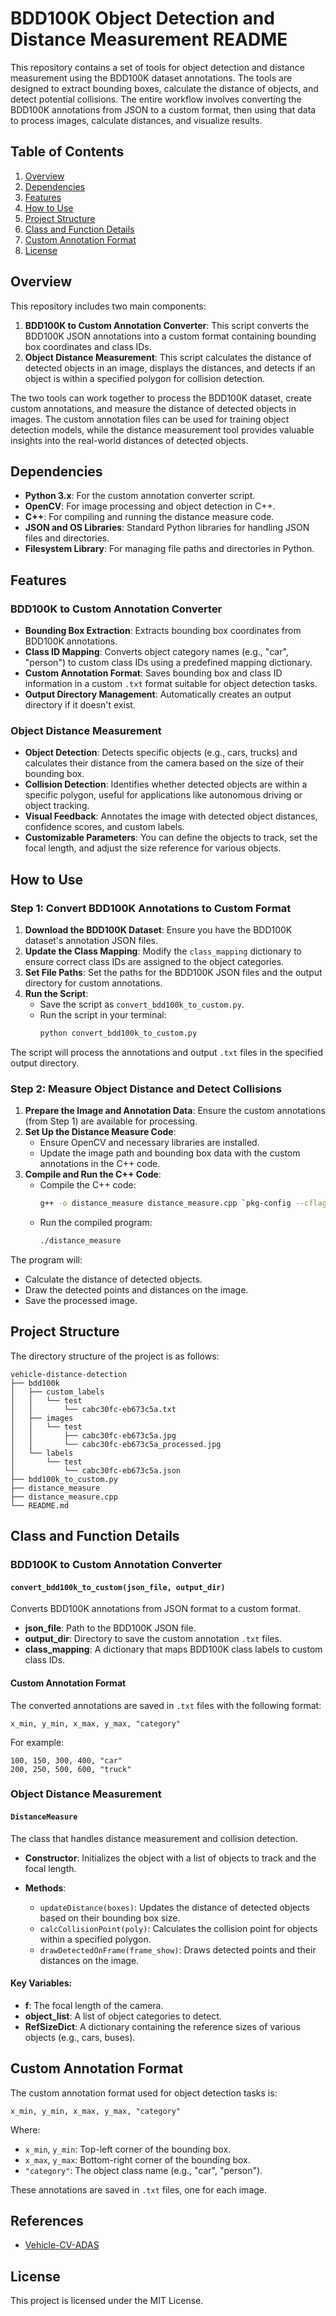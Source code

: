 # BDD100K Object Detection and Distance Measurement README

This repository contains a set of tools for object detection and distance measurement using the BDD100K dataset annotations. The tools are designed to extract bounding boxes, calculate the distance of objects, and detect potential collisions. The entire workflow involves converting the BDD100K annotations from JSON to a custom format, then using that data to process images, calculate distances, and visualize results.

## Table of Contents
1. [Overview](#overview)
2. [Dependencies](#dependencies)
3. [Features](#features)
4. [How to Use](#how-to-use)
5. [Project Structure](#project-structure)
6. [Class and Function Details](#class-and-function-details)
7. [Custom Annotation Format](#custom-annotation-format)
8. [License](#license)

## Overview

This repository includes two main components:
1. **BDD100K to Custom Annotation Converter**: This script converts the BDD100K JSON annotations into a custom format containing bounding box coordinates and class IDs.
2. **Object Distance Measurement**: This script calculates the distance of detected objects in an image, displays the distances, and detects if an object is within a specified polygon for collision detection.

The two tools can work together to process the BDD100K dataset, create custom annotations, and measure the distance of detected objects in images. The custom annotation files can be used for training object detection models, while the distance measurement tool provides valuable insights into the real-world distances of detected objects.

## Dependencies

- **Python 3.x**: For the custom annotation converter script.
- **OpenCV**: For image processing and object detection in C++.
- **C++**: For compiling and running the distance measure code.
- **JSON and OS Libraries**: Standard Python libraries for handling JSON files and directories.
- **Filesystem Library**: For managing file paths and directories in Python.

## Features

### BDD100K to Custom Annotation Converter
- **Bounding Box Extraction**: Extracts bounding box coordinates from BDD100K annotations.
- **Class ID Mapping**: Converts object category names (e.g., "car", "person") to custom class IDs using a predefined mapping dictionary.
- **Custom Annotation Format**: Saves bounding box and class ID information in a custom `.txt` format suitable for object detection tasks.
- **Output Directory Management**: Automatically creates an output directory if it doesn't exist.

### Object Distance Measurement
- **Object Detection**: Detects specific objects (e.g., cars, trucks) and calculates their distance from the camera based on the size of their bounding box.
- **Collision Detection**: Identifies whether detected objects are within a specific polygon, useful for applications like autonomous driving or object tracking.
- **Visual Feedback**: Annotates the image with detected object distances, confidence scores, and custom labels.
- **Customizable Parameters**: You can define the objects to track, set the focal length, and adjust the size reference for various objects.

## How to Use

### Step 1: Convert BDD100K Annotations to Custom Format
1. **Download the BDD100K Dataset**: Ensure you have the BDD100K dataset's annotation JSON files.
2. **Update the Class Mapping**: Modify the `class_mapping` dictionary to ensure correct class IDs are assigned to the object categories.
3. **Set File Paths**: Set the paths for the BDD100K JSON files and the output directory for custom annotations.
4. **Run the Script**:
   - Save the script as `convert_bdd100k_to_custom.py`.
   - Run the script in your terminal:
     ```bash
     python convert_bdd100k_to_custom.py
     ```

The script will process the annotations and output `.txt` files in the specified output directory.

### Step 2: Measure Object Distance and Detect Collisions
1. **Prepare the Image and Annotation Data**: Ensure the custom annotations (from Step 1) are available for processing.
2. **Set Up the Distance Measure Code**: 
   - Ensure OpenCV and necessary libraries are installed.
   - Update the image path and bounding box data with the custom annotations in the C++ code.
3. **Compile and Run the C++ Code**:
   - Compile the C++ code:
     ```bash
     g++ -o distance_measure distance_measure.cpp `pkg-config --cflags --libs opencv4`
     ```
   - Run the compiled program:
     ```bash
     ./distance_measure
     ```

The program will:
- Calculate the distance of detected objects.
- Draw the detected points and distances on the image.
- Save the processed image.

## Project Structure

The directory structure of the project is as follows:
```
vehicle-distance-detection
├── bdd100k
│   ├── custom_labels
│   │   └── test
│   │       └── cabc30fc-eb673c5a.txt
│   ├── images
│   │   └── test
│   │       ├── cabc30fc-eb673c5a.jpg
│   │       └── cabc30fc-eb673c5a_processed.jpg
│   └── labels
│       └── test
│           └── cabc30fc-eb673c5a.json
├── bdd100k_to_custom.py
├── distance_measure
├── distance_measure.cpp
└── README.md
```


## Class and Function Details

### **BDD100K to Custom Annotation Converter**

#### `convert_bdd100k_to_custom(json_file, output_dir)`
Converts BDD100K annotations from JSON format to a custom format.

- **json_file**: Path to the BDD100K JSON file.
- **output_dir**: Directory to save the custom annotation `.txt` files.
- **class_mapping**: A dictionary that maps BDD100K class labels to custom class IDs.

#### Custom Annotation Format
The converted annotations are saved in `.txt` files with the following format:
```
x_min, y_min, x_max, y_max, "category"
```
For example:
```
100, 150, 300, 400, "car"
200, 250, 500, 600, "truck"
```

### **Object Distance Measurement**

#### `DistanceMeasure`
The class that handles distance measurement and collision detection.

- **Constructor**: 
  Initializes the object with a list of objects to track and the focal length.
  
- **Methods**:
  - `updateDistance(boxes)`: Updates the distance of detected objects based on their bounding box size.
  - `calcCollisionPoint(poly)`: Calculates the collision point for objects within a specified polygon.
  - `drawDetectedOnFrame(frame_show)`: Draws detected points and their distances on the image.

#### Key Variables:
- **f**: The focal length of the camera.
- **object_list**: A list of object categories to detect.
- **RefSizeDict**: A dictionary containing the reference sizes of various objects (e.g., cars, buses).

## Custom Annotation Format

The custom annotation format used for object detection tasks is:
```
x_min, y_min, x_max, y_max, "category"
```
Where:
- `x_min`, `y_min`: Top-left corner of the bounding box.
- `x_max`, `y_max`: Bottom-right corner of the bounding box.
- `"category"`: The object class name (e.g., "car", "person").

These annotations are saved in `.txt` files, one for each image.

## References
- [Vehicle-CV-ADAS](https://github.com/jason-li-831202/Vehicle-CV-ADAS.git)

## License

This project is licensed under the MIT License.